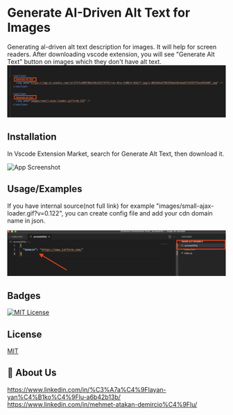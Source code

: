 
# Generate AI-Driven Alt Text for Images

Generating al-driven alt text description for images. It will help for screen readers. After downloading vscode extension, you will see "Generate Alt Text" button on images which they don't have alt text.
![App Screenshot](https://github.com/CaglayanYanikoglu/generate-alt-text/blob/main/assets/generate-buttons.png?raw=true)



## Installation

In Vscode Extension Market, search for Generate Alt Text, then download it.

![App Screenshot](https://miro.medium.com/v2/resize:fit:1400/format:webp/1*N7yTK7cN65Dr98olnvaMEQ.png)
## Usage/Examples

If you have internal source(not full link) for example "images/small-ajax-loader.gif?v=0.122", you can create config file and add your cdn domain name in json.

![App Screenshot](https://github.com/CaglayanYanikoglu/generate-alt-text/blob/main/assets/accssibility-file.png?raw=true)
## Badges


[![MIT License](https://img.shields.io/badge/License-MIT-green.svg)](https://choosealicense.com/licenses/mit/)



## License

[MIT](https://choosealicense.com/licenses/mit/)


## 🚀 About Us
https://www.linkedin.com/in/%C3%A7a%C4%9Flayan-yan%C4%B1ko%C4%9Flu-a6b42b13b/
https://www.linkedin.com/in/mehmet-atakan-demircio%C4%9Flu/

